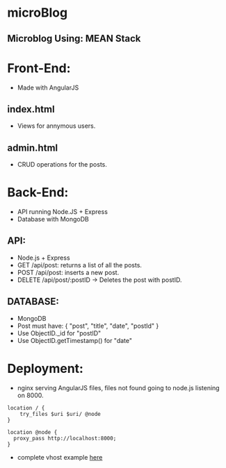microBlog
=========

Microblog Using: MEAN Stack
-------------------------------------------------------

# Front-End:
 * Made with AngularJS
## index.html 
 * Views for annymous users.
## admin.html
 * CRUD operations for the posts.
 
 
# Back-End:
 * API running Node.JS + Express
 * Database with MongoDB
 
## API:
 * Node.js + Express
 * GET /api/post: returns a list of all the posts.
 * POST /api/post: inserts a new post.
 * DELETE /api/post/:postID -> Deletes the post with postID.
 
## DATABASE:
 * MongoDB
 * Post must have: { "post", "title", "date", "postId" }
 * Use ObjectID._id for "postID"
 * Use ObjectID.getTimestamp()  for "date"


# Deployment:
 * nginx serving AngularJS files, files not found going to node.js listening on 8000.

  ``` 
  location / {
      try_files $uri $uri/ @node
  }

  location @node { 
    proxy_pass http://localhost:8000; 
  }
  ```

 * complete vhost example [here](deploy/nginx.conf)
